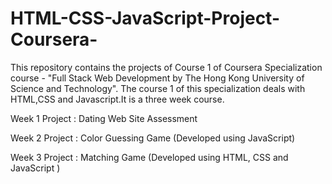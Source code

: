 # HTML-CSS-JavaScript-Project-Coursera-
This repository contains the projects of Course 1 of Coursera Specialization course - "Full Stack Web Development by
The Hong Kong University of Science and Technology".
The course 1 of this specialization deals with HTML,CSS and Javascript.It is a three week course.

Week 1 Project : Dating Web Site Assessment

Week 2 Project : Color Guessing Game (Developed using JavaScript)

Week 3 Project : Matching Game (Developed using HTML, CSS and JavaScript )
